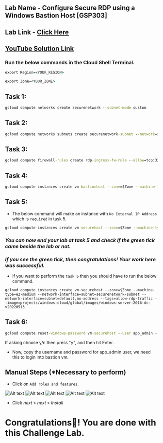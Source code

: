 ## Lab Name - Configure Secure RDP using a Windows Bastion Host [GSP303]

## Lab Link - [Click Here](https://www.cloudskillsboost.google/focuses/1737?parent=catalog)

## [YouTube Solution Link](https://www.youtube.com/watch?v=_mBh_nPEdBM)
### Run the below commands in the Cloud Shell Terminal.

```cmd
export Region=<YOUR_REGION>
```

```cmd
export Zone=<YOUR_ZONE>
```

## Task 1: 

```cmd
gcloud compute networks create securenetwork --subnet-mode custom
```

## Task 2: 

```cmd
gcloud compute networks subnets create securenetwork-subnet --network=securenetwork --region $Region --range=192.168.16.0/20
```

## Task 3:

```cmd
gcloud compute firewall-rules create rdp-ingress-fw-rule --allow=tcp:3389 --source-ranges 0.0.0.0/0 --target-tags allow-rdp-traffic --network securenetwork
```

## Task 4: 

```cmd
gcloud compute instances create vm-bastionhost --zone=$Zone --machine-type=e2-medium --network-interface=subnet=securenetwork-subnet --network-interface=subnet=default,no-address --tags=allow-rdp-traffic --image=projects/windows-cloud/global/images/windows-server-2016-dc-v20220513
```

## Task 5: 

* The below command will make an instance with `No External IP Address` which is `required` in task 5.
```cmd
gcloud compute instances create vm-securehost --zone=$Zone --machine-type=e2-medium --network-interface=subnet=securenetwork-subnet,no-address --network-interface=subnet=default,no-address --tags=allow-rdp-traffic --image=projects/windows-cloud/global/images/windows-server-2016-dc-v20220513
```
### *You can now end your lab at task 5 and check if the green tick came beside the lab or not.*
### *If you see the green tick, then congratulations! Your work here was successful.*

* If you want to perform the `task 6` then you should have to run the below command.
```
gcloud compute instances create vm-securehost --zone=$Zone --machine-type=e2-medium --network-interface=subnet=securenetwork-subnet --network-interface=subnet=default,no-address --tags=allow-rdp-traffic --image=projects/windows-cloud/global/images/windows-server-2016-dc-v20220513
```

## Task 6: 

```cmd
gcloud compute reset-windows-password vm-securehost --user app_admin --zone $Zone
```

If asking choose y/n then press "y", and then hit Enter.

* Now, copy the username and password for app_admin user, we need this to login into bastion vm.

## Manual Steps (*Necessary to perform)

* Click on `Add roles and features`.

![Alt text](/Configure%20Secure%20RDP%20using%20a%20Windows%20Bastion%20Host/img1.png)
![Alt text](/Configure%20Secure%20RDP%20using%20a%20Windows%20Bastion%20Host/img2.png)
![Alt text](/Configure%20Secure%20RDP%20using%20a%20Windows%20Bastion%20Host/img3.png)
![Alt text](/Configure%20Secure%20RDP%20using%20a%20Windows%20Bastion%20Host/img4.png)
![Alt text](/Configure%20Secure%20RDP%20using%20a%20Windows%20Bastion%20Host/img5.png)


* Click *next* > *next* > *Install*

# Congratulations🎉! You are done with this Challenge Lab.
